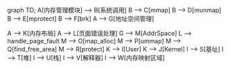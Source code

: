 graph TD;
    A[内存管理模块] --> B[系统调用] 
B --> C[mmap]
B --> D[munmap]
B --> E[mprotect]
B --> F[brk]
A --> G[地址空间管理]

A --> K[内存布局]
A --> L[页面错误处理]
G --> M[AddrSpace]
L --> handle_page_fault
M --> O[map_alloc]
M --> P[ummap]
M --> Q[find_free_area]
M --> R[protect]
K --> I[User]
K --> J[Kernel]
I --> S[基址]
I --> T[堆]
I --> U[栈]
I --> V[解释器]
I --> W[内存映射区域]